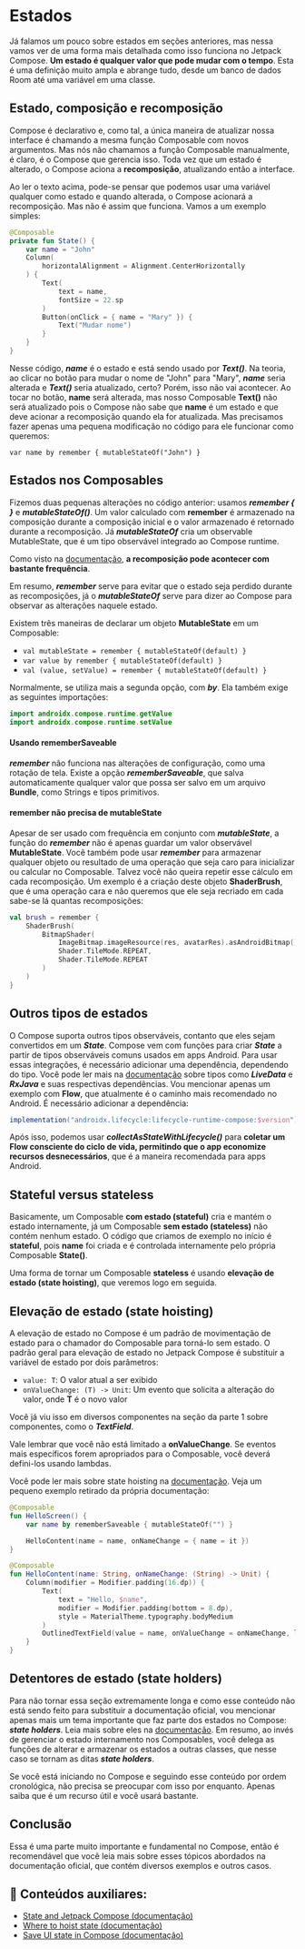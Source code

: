 # Estados

Já falamos um pouco sobre estados em seções anteriores, mas nessa vamos ver de uma forma mais detalhada como isso funciona no Jetpack Compose. **Um estado é qualquer valor que pode mudar com o tempo**. Esta é uma definição muito ampla e abrange tudo, desde um banco de dados Room até uma variável em uma classe.

## Estado, composição e recomposição

Compose é declarativo e, como tal, a única maneira de atualizar nossa interface é chamando a mesma função Composable com novos argumentos. Mas nós não chamamos a função Composable manualmente, é claro, é o Compose que gerencia isso. Toda vez que um estado é alterado, o Compose aciona a **recomposição**, atualizando então a interface.

Ao ler o texto acima, pode-se pensar que podemos usar uma variável qualquer como estado e quando alterada, o Compose acionará a recomposição. Mas não é assim que funciona. Vamos a um exemplo simples:

```kotlin
@Composable
private fun State() {
    var name = "John"
    Column(
        horizontalAlignment = Alignment.CenterHorizontally
    ) {
        Text(
            text = name,
            fontSize = 22.sp
        )
        Button(onClick = { name = "Mary" }) {
            Text("Mudar nome")
        }
    }
}
```

Nesse código, ***name*** é o estado e está sendo usado por ***Text()***. Na teoria, ao clicar no botão para mudar o nome de "John" para "Mary", ***name*** seria alterada e ***Text()*** seria atualizado, certo? Porém, isso não vai acontecer. Ao tocar no botão, **name** será alterada, mas nosso Composable **Text()** não será atualizado pois o Compose não sabe que **name** é um estado e que deve acionar a recomposição quando ela for atualizada. Mas precisamos fazer apenas uma pequena modificação no código para ele funcionar como queremos:

```var name by remember { mutableStateOf("John") }```

## Estados nos Composables

Fizemos duas pequenas alterações no código anterior: usamos ***remember { }*** e ***mutableStateOf()***. Um valor calculado com **remember** é armazenado na composição durante a composição inicial e o valor armazenado é retornado durante a recomposição. Já ***mutableStateOf*** cria um observable MutableState<T>, que é um tipo observável integrado ao Compose runtime.

Como visto na [documentação](https://developer.android.com/jetpack/compose/mental-model#frequent), **a recomposição pode acontecer com bastante frequência**.

Em resumo, ***remember*** serve para evitar que o estado seja perdido durante as recomposições, já o ***mutableStateOf*** serve para dizer ao Compose para observar as alterações naquele estado.

Existem três maneiras de declarar um objeto **MutableState** em um Composable:

- ```val mutableState = remember { mutableStateOf(default) }```
- ```var value by remember { mutableStateOf(default) }```
- ```val (value, setValue) = remember { mutableStateOf(default) }```

Normalmente, se utiliza mais a segunda opção, com ***by***. Ela também exige as seguintes importações:

```kotlin
import androidx.compose.runtime.getValue
import androidx.compose.runtime.setValue
```
#### Usando rememberSaveable

***remember*** não funciona nas alterações de configuração, como uma rotação de tela. Existe a opção ***rememberSaveable***, que salva automaticamente qualquer valor que possa ser salvo em um arquivo **Bundle**, como Strings e tipos primitivos.

#### remember não precisa de mutableState

Apesar de ser usado com frequência em conjunto com ***mutableState***, a função do ***remember*** não é apenas guardar um valor observável **MutableState**. Você também pode usar ***remember*** para armazenar qualquer objeto ou resultado de uma operação que seja caro para inicializar ou calcular no Composable. Talvez você não queira repetir esse cálculo em cada recomposição. Um exemplo é a criação deste objeto **ShaderBrush**, que é uma operação cara e não queremos que ele seja recriado em cada sabe-se lá quantas recomposições:

```kotlin
val brush = remember {
    ShaderBrush(
        BitmapShader(
            ImageBitmap.imageResource(res, avatarRes).asAndroidBitmap(),
            Shader.TileMode.REPEAT,
            Shader.TileMode.REPEAT
        )
    )
}
```

## Outros tipos de estados

O Compose suporta outros tipos observáveis, contanto que eles sejam convertidos em um ***State<T>***. Compose vem com funções para criar ***State<T>*** a partir de tipos observáveis ​​comuns usados ​​em apps Android. Para usar essas integrações, é necessário adicionar uma dependência, dependendo do tipo. Você pode ler mais na [documentação](https://developer.android.com/jetpack/compose/state#use-other-types-of-state-in-jetpack-compose) sobre tipos como ***LiveData*** e ***RxJava*** e suas respectivas dependências. Vou mencionar apenas um exemplo com **Flow**, que atualmente é o caminho mais recomendado no Android. É necessário adicionar a dependência:

```gradle
implementation("androidx.lifecycle:lifecycle-runtime-compose:$version")
```

Após isso, podemos usar ***collectAsStateWithLifecycle()*** para **coletar um Flow consciente do ciclo de vida, permitindo que o app economize recursos desnecessários**, que é a maneira recomendada para apps Android.

## Stateful versus stateless

Basicamente, um Composable **com estado (stateful)** cria e mantém o estado internamente, já um Composable **sem estado (stateless)** não contém nenhum estado. O código que criamos de exemplo no início é **stateful**, pois **name** foi criada e é controlada internamente pelo própria Composable **State()**.

Uma forma de tornar um Composable **stateless** é usando **elevação de estado (state hoisting)**, que veremos logo em seguida.

## Elevação de estado (state hoisting)

A elevação de estado no Compose é um padrão de movimentação de estado para o chamador do Composable para torná-lo sem estado. O padrão geral para elevação de estado no Jetpack Compose é substituir a variável de estado por dois parâmetros:

- ```value: T```: O valor atual a ser exibido
- ```onValueChange: (T) -> Unit```: Um evento que solicita a alteração do valor, onde **T** é o novo valor

Você já viu isso em diversos componentes na seção da parte 1 sobre componentes, como o ***TextField***. 

Vale lembrar que você não está limitado a **onValueChange**. Se eventos mais específicos forem apropriados para o Composable, você deverá defini-los usando lambdas.

Você pode ler mais sobre state hoisting na [documentação](https://developer.android.com/jetpack/compose/state#state-hoisting). Veja um pequeno exemplo retirado da própria documentação:

```kotlin
@Composable
fun HelloScreen() {
    var name by rememberSaveable { mutableStateOf("") }

    HelloContent(name = name, onNameChange = { name = it })
}

@Composable
fun HelloContent(name: String, onNameChange: (String) -> Unit) {
    Column(modifier = Modifier.padding(16.dp)) {
        Text(
            text = "Hello, $name",
            modifier = Modifier.padding(bottom = 8.dp),
            style = MaterialTheme.typography.bodyMedium
        )
        OutlinedTextField(value = name, onValueChange = onNameChange, label = { Text("Name") })
    }
}
```

## Detentores de estado (state holders)

Para não tornar essa seção extremamente longa e como esse conteúdo não está sendo feito para substituir a documentação oficial, vou mencionar apenas mais um tema importante que faz parte dos estados no Compose: ***state holders***. Leia mais sobre eles na [documentação](https://developer.android.com/topic/architecture/ui-layer/stateholders). Em resumo, ao invés de gerenciar o estado internamento nos Composables, você delega as funções de alterar e armazenar os estados a outras classes, que nesse caso se tornam as ditas ***state holders***. 

Se você está iniciando no Compose e seguindo esse conteúdo por ordem cronológica, não precisa se preocupar com isso por enquanto. Apenas saiba que é um recurso útil e você usará bastante.

## Conclusão

Essa é uma parte muito importante e fundamental no Compose, então é recomendável que você leia mais sobre esses tópicos abordados na documentação oficial, que contém diversos exemplos e outros casos.

## :link: Conteúdos auxiliares:
- [State and Jetpack Compose (documentação)](https://developer.android.com/jetpack/compose/state)
- [Where to hoist state (documentação)](https://developer.android.com/jetpack/compose/state-hoisting)
- [Save UI state in Compose (documentação)](https://developer.android.com/jetpack/compose/state-saving)